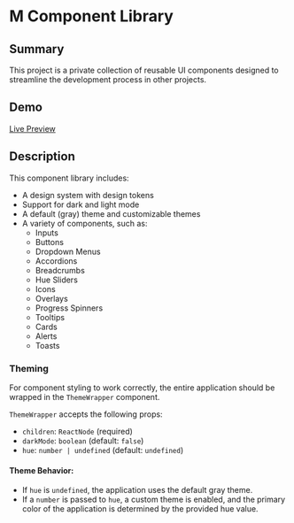 # M Component Library  

## Summary  

This project is a private collection of reusable UI components designed to streamline the development process in other projects.  

## Demo  

[Live Preview](https://m-component-library.vercel.app)  

## Description  

This component library includes:  
- A design system with design tokens  
- Support for dark and light mode  
- A default (gray) theme and customizable themes  
- A variety of components, such as:  
  - Inputs  
  - Buttons  
  - Dropdown Menus  
  - Accordions  
  - Breadcrumbs  
  - Hue Sliders  
  - Icons  
  - Overlays  
  - Progress Spinners  
  - Tooltips  
  - Cards  
  - Alerts  
  - Toasts  

### Theming  

For component styling to work correctly, the entire application should be wrapped in the `ThemeWrapper` component.  

`ThemeWrapper` accepts the following props:  
- `children`: `ReactNode` (required)  
- `darkMode`: `boolean` (default: `false`)  
- `hue`: `number | undefined` (default: `undefined`)  

#### Theme Behavior:  
- If `hue` is `undefined`, the application uses the default gray theme.  
- If a `number` is passed to `hue`, a custom theme is enabled, and the primary color of the application is determined by the provided hue value.  
